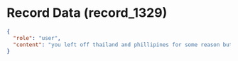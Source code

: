# Record Data (record_1329)

```json
{
  "role": "user",
  "content": "you left off thailand and phillipines for some reason but ifne.. also south korea daily friction is minimal you say? what about in russia? \n"
}
```

